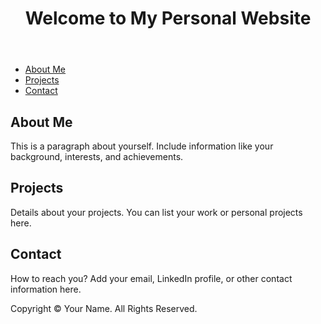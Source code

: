 <!DOCTYPE html>
<html lang="en">
<head>
    <meta charset="UTF-8">
    <meta name="viewport" content="width=device-width, initial-scale=1.0">
    <title>Your Name - Personal Website</title>
    <link rel="stylesheet" href="style.css">
</head>
<body>
    <header>
        <h1>Welcome to My Personal Website</h1>
    </header>
    <nav>
        <ul>
            <li><a href="#about">About Me</a></li>
            <li><a href="#projects">Projects</a></li>
            <li><a href="#contact">Contact</a></li>
        </ul>
    </nav>
    <section id="about">
        <h2>About Me</h2>
        <p>This is a paragraph about yourself. Include information like your background, interests, and achievements.</p>
    </section>
    <section id="projects">
        <h2>Projects</h2>
        <p>Details about your projects. You can list your work or personal projects here.</p>
    </section>
    <section id="contact">
        <h2>Contact</h2>
        <p>How to reach you? Add your email, LinkedIn profile, or other contact information here.</p>
    </section>
    <footer>
        <p>Copyright © Your Name. All Rights Reserved.</p>
    </footer>
</body>
</html>
